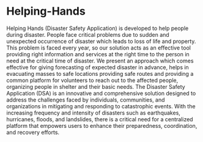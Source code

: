 # Helping-Hands
Helping Hands (Disaster Safety Application) is developed to help people during disaster. People face critical problems due to sudden and unexpected occurrence of disaster which leads to loss of life and property. This problem is faced every year, so our solution acts as an effective tool providing right information and services at the right time to the person in need at the critical time of disaster. We present an approach which comes effective for giving forecasting of expected disaster in advance, helps in evacuating masses to safe locations providing safe routes and providing a common platform for volunteers to reach out to the affected people, organizing people in shelter and their basic needs. The Disaster Safety Application (DSA) is an innovative and comprehensive solution designed to address the challenges faced by individuals, communities, and organizations in mitigating and responding to catastrophic events. With the increasing frequency and intensity of disasters such as earthquakes, hurricanes, floods, and landslides, there is a critical need for a centralized platform that empowers users to enhance their preparedness, coordination, and recovery efforts.
